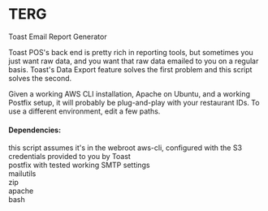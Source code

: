 # TERG
Toast Email Report Generator

Toast POS's back end is pretty rich in reporting tools, but sometimes you just want raw data, and you want that raw data emailed to you on a regular basis. Toast's Data Export feature solves the first problem and this script solves the second.

Given a working AWS CLI installation, Apache on Ubuntu, and a working Postfix setup, it will probably be plug-and-play with your restaurant IDs. To use a different environment, edit a few paths.

#### Dependencies:
this script assumes it's in the webroot
aws-cli, configured with the S3 credentials provided to you by Toast  
postfix with tested working SMTP settings  
mailutils  
zip  
apache  
bash  

